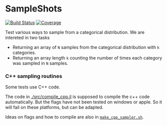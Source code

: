 # SampleShots

[![Build Status](https://github.com/jlapeyre/SampleShots.jl/actions/workflows/CI.yml/badge.svg?branch=main)](https://github.com/jlapeyre/SampleShots.jl/actions/workflows/CI.yml?query=branch%3Amain)
[![Coverage](https://codecov.io/gh/jlapeyre/SampleShots.jl/branch/main/graph/badge.svg)](https://codecov.io/gh/jlapeyre/SampleShots.jl)


Test various ways to sample from a categorical distribution.
We are intereted in two tasks

* Returning an array of `N` samples from the categorical distribution with `k` categories.
* Returning an array length `k` counting the number of times each category was sampled in `N` samples.


### C++ sampling routines

Some tests use C++ code.

The code in [./src/compile_cpp.jl](./src/compile_cpp.jl) is supposed to compile the c++ code automatically. But the flags have
not been tested on windows or apple. So it will fail on these platforms, but can be adapted.


Ideas on flags and how to compile are also in [`make_cpp_sampler.sh`](./make_cpp_sampler.sh).

<!-- #### Dependencies -->

<!-- In [`Project.toml`](./Project.toml) there are two gsl dependencies -->
<!-- * `GSL.jl` for Julia wrappers -->
<!-- * `GSL_jll.jl` for the shared libraries and headers. We need this for compiling C++ code -->
